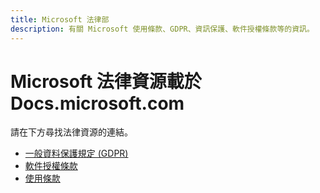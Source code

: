 ```yaml
---
title: Microsoft 法律部
description: 有關 Microsoft 使用條款、GDPR、資訊保護、軟件授權條款等的資訊。
---
```




# <a name="microsoft-legal-resources-on-docsmicrosoftcom"></a>Microsoft 法律資源載於 Docs.microsoft.com

請在下方尋找法律資源的連結。 

- [一般資料保護規定 (GDPR)](/legal/gdpr)
- [軟件授權條款](information-protection/software-license-terms)
- [使用條款](/legal/termsofuse)
